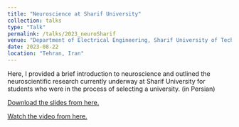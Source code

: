 ```yaml
---
title: "Neuroscience at Sharif University"
collection: talks
type: "Talk"
permalink: /talks/2023_neuroSharif
venue: "Department of Electrical Engineering, Sharif University of Technology"
date: 2023-08-22
location: "Tehran, Iran"
---
```


Here, I provided a brief introduction to neuroscience and outlined the neuroscientific research 
currently underway at Sharif University for students who were in the process of selecting a university. (in Persian)

[Download the slides from here.](https://drive.google.com/file/d/1MbxD95KIvEqTM5GmOmtmqlgcE_5x7h0v/view?usp=sharing)

[Watch the video from here.](https://youtu.be/-SSEIJ3yijI?si=gl0bgmr64artvLfM)

